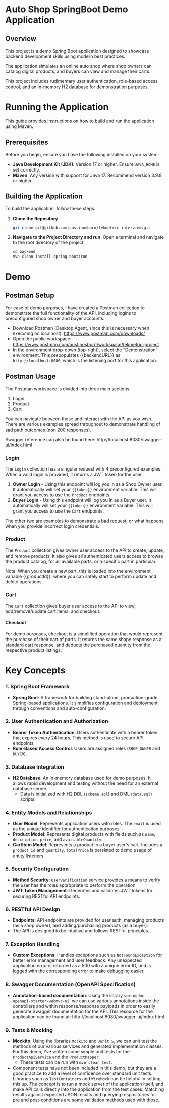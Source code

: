 # Auto Shop SpringBoot Demo Application

## Overview

This project is a demo Spring Boot application designed to showcase backend development skills using modern best practices. 

The application simulates an online auto shop where shop owners can catalog digital products, and buyers can view and manage their carts. 

This project includes rudimentary user authentication, role-based access control, and an in-memory H2 database for demonstration purposes.

# Running the Application

This guide provides instructions on how to build and run the application using Maven.

## Prerequisites

Before you begin, ensure you have the following installed on your system:

- **Java Development Kit (JDK)**: Version 17 or higher. Ensure `JAVA_HOME` is set correctly.
- **Maven**: Any version with support for Java 17. Recommend version 3.9.8 or higher.

## Building the Application

To build the application, follow these steps:

1. **Clone the Repository**

   ```bash
   git clone git@github.com:austinosborn/tekmetric-interview.git

2. **Navigate to the Project Directory and run**:
   Open a terminal and navigate to the root directory of the project.

   ```bash
   cd backend
   mvn clean install spring-boot:run

# Demo
   
## Postman Setup

   For ease of demo purposes, I have created a Postman collection to demonstrate the full functionality of the API, including logins to preconfigured shop owner
   and buyer accounts.

   - Download Postman (Desktop Agent, since this is necessary when executing on localhost): https://www.postman.com/downloads/
   - Open the public workspace: https://www.postman.com/austinosborn/workspace/tekmetric-project
   - In the environment drop-down (top-right), select the "Demonstration" environment. This prepopulates {{backendURL}} as `http://localhost:8080`, which is 
     the listening port for this application.

## Postman Usage

   The Postman workspace is divided into three main sections.
   1. Login
   2. Product
   3. Cart

   You can navigate between these and interact with the API as you wish. There are various examples spread throughout to demonstrate handling of sad path outcomes (non 200 responses).

   Swagger reference can also be found here: http://localhost:8080/swagger-ui/index.html

### Login

   The `Login` collection has a singular request with 4 preconfigured examples. When a valid login is provided, it returns a JWT token for the user.

   1. **Owner Login** - Using this endpoint will log you in as a Shop Owner user. It automatically will set your `{{token}}` environment variable. This 
      will grant you access to use the `Product` endpoints.
   2. **Buyer Login** - Using this endpoint will log you in as a Buyer user. It automatically will set your `{{token}}` environment variable. This
       will grant you access to use the `Cart` endpoints.

   The other two are examples to demonstrate a bad request, or what happens when you provide incorrect login credentials.


### Product

The `Product` collection gives owner user access to the API to create, update, and remove products. It also gives all authenticated users access to browse the product 
catalog, for all available parts, or a specific part in particular.

Note: When you create a new part, this is loaded into the environment variable {{productId}}, where you can safely start to perform update and delete operations.



### Cart

The `Cart` collection gives buyer user access to the API to view, add/remove/update cart items, and checkout. 

#### Checkout
For demo purposes, checkout is a simplified operation that would represent the purchase of their cart of parts. It returns the same shape response as a standard
cart response, and deducts the purchased quantity from the respective product listings.

# Key Concepts
### 1. **Spring Boot Framework**

- **Spring Boot**: A framework for building stand-alone, production-grade Spring-based applications. It simplifies configuration and deployment through conventions and auto-configuration.
### 2. **User Authentication and Authorization**

- **Bearer Token Authentication**: Users authenticate with a bearer token that expires every 24 hours. This method is used to secure API endpoints.
- **Role-Based Access Control**: Users are assigned roles (`SHOP_OWNER` and `BUYER`).
### 3. **Database Integration**

- **H2 Database**: An in-memory database used for demo purposes. It allows rapid development and testing without the need for an external database server.
  - Data is initialized with H2 DDL (`schema.sql`) and DML (`data.sql`) scripts.

### 4. **Entity Models and Relationships**
- **User Model**: Represents application users with roles. The `email` is used as the unique identifier for authentication purposes.
- **Product Model**: Represents digital products with fields such as `name`, `description`, `price`, and `availableQuantity`. 
- **CartItem Model**: Represents a product in a buyer user's cart. Includes a `product_id` and `quantity`. `totalPrice` is persisted to demo usage of entity listeners

### 5. **Security Configuration**
- **Method Security**: `UserVerification` service provides a means to verify the user has the roles appropriate to perform the operation
- **JWT Token Management**: Generates and validates JWT tokens for securing RESTful API endpoints.

### 6. **RESTful API Design**
- **Endpoints**: API endpoints are provided for user auth, managing products (as a shop owner), and adding/purchasing products (as a buyer). 
- The API is designed to be intuitive and follows RESTful principles.

### 7. **Exception Handling**
- **Custom Exceptions**: Handles exceptions such as `NotFoundException` for better error management and user feedback. Any unexpected application error is 
 returned as a 500 with a unique error ID, and is logged with the corresponding error to make debugging easier.

### 8. **Swagger Documentation (OpenAPI Specification)**
- **Annotation-based documentation**: Using the library `springdoc-openapi-starter-webmvc-ui`, we can use various annotations inside the controllers and within
    response/response payloads in order to easily generate Swagger documentation for the API. This resource for the application can be found at: http://localhost:8080/swagger-ui/index.html

### 9. **Tests & Mocking**
- **Mockito**: Using the libraries  `Mockito` and `Junit 5`, we can unit test the methods of our various services and generated implementation classes. For this demo,
  I've written some simple unit tests for the `ProductApiService` and the `ProductMapper`.
  - These tests can be run with `mvn clean test`.
- Component tests have not been included in this demo, but they are a good practice to add a level of confidence over standard unit tests. 
  Libraries such as `TestContainers` and `WireMock` can be helpful in setting this up. The concept is to run a mock server of the application itself, and 
  make API calls directly into the application from the test cases. Matching results against expected JSON results and querying respositories for pre and post-conditions are some 
  validation methods used with those.


